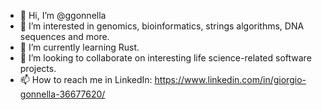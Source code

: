 - 👋 Hi, I’m @ggonnella
- 👀 I’m interested in genomics, bioinformatics, strings algorithms, DNA sequences and more.
- 🌱 I’m currently learning Rust.
- 💞️ I’m looking to collaborate on interesting life science-related software projects.
- 📫 How to reach me in LinkedIn: https://www.linkedin.com/in/giorgio-gonnella-36677620/

<!---
ggonnella/ggonnella is a ✨ special ✨ repository because its `README.md` (this file) appears on your GitHub profile.
You can click the Preview link to take a look at your changes.
--->
